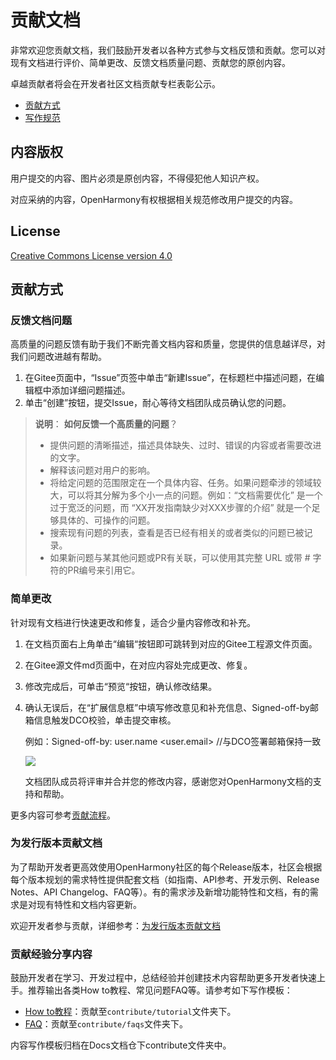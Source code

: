 # 贡献文档

非常欢迎您贡献文档，我们鼓励开发者以各种方式参与文档反馈和贡献。您可以对现有文档进行评价、简单更改、反馈文档质量问题、贡献您的原创内容。

卓越贡献者将会在开发者社区文档贡献专栏表彰公示。

-   [贡献方式](#贡献方式)
-   [写作规范](写作规范.md)

## 内容版权

用户提交的内容、图片必须是原创内容，不得侵犯他人知识产权。

对应采纳的内容，OpenHarmony有权根据相关规范修改用户提交的内容。

## License

[Creative Commons License version 4.0](https://creativecommons.org/licenses/by/4.0/legalcode)

## 贡献方式

### 反馈文档问题

高质量的问题反馈有助于我们不断完善文档内容和质量，您提供的信息越详尽，对我们问题改进越有帮助。

1.  在Gitee页面中，“Issue”页签中单击“新建Issue”，在标题栏中描述问题，在编辑框中添加详细问题描述。
2.  单击“创建”按钮，提交Issue，耐心等待文档团队成员确认您的问题。

>**说明**：
>**如何反馈一个高质量的问题**？
>
>-   提供问题的清晰描述，描述具体缺失、过时、错误的内容或者需要改进的文字。
>-   解释该问题对用户的影响。
>-   将给定问题的范围限定在一个具体内容、任务。如果问题牵涉的领域较大，可以将其分解为多个小一点的问题。例如：“文档需要优化” 是一个过于宽泛的问题，而 “XX开发指南缺少对XXX步骤的介绍” 就是一个足够具体的、可操作的问题。
>-   搜索现有问题的列表，查看是否已经有相关的或者类似的问题已被记录。
>-   如果新问题与某其他问题或PR有关联，可以使用其完整 URL 或带 \# 字符的PR编号来引用它。

### 简单更改

针对现有文档进行快速更改和修复，适合少量内容修改和补充。

1.  在文档页面右上角单击“编辑“按钮即可跳转到对应的Gitee工程源文件页面。
2.  在Gitee源文件md页面中，在对应内容处完成更改、修复。
3.  修改完成后，可单击“预览“按钮，确认修改结果。
4.  确认无误后，在“扩展信息框”中填写修改意见和补充信息、Signed-off-by邮箱信息触发DCO校验，单击提交审核。

    例如：Signed-off-by: user.name <user.email> //与DCO签署邮箱保持一致

    ![](figures/Signed-off-by-example.png)

    文档团队成员将评审并合并您的修改内容，感谢您对OpenHarmony文档的支持和帮助。


更多内容可参考[贡献流程](贡献流程.md)。

### 为发行版本贡献文档

为了帮助开发者更高效使用OpenHarmony社区的每个Release版本，社区会根据每个版本规划的需求特性提供配套文档（如指南、API参考、开发示例、Release Notes、API Changelog、FAQ等）。有的需求涉及新增功能特性和文档，有的需求是对现有特性和文档内容更新。

欢迎开发者参与贡献，详细参考：[为发行版本贡献文档](docs-release-process.md)

### 贡献经验分享内容

鼓励开发者在学习、开发过程中，总结经验并创建技术内容帮助更多开发者快速上手。推荐输出各类How to教程、常见问题FAQ等。请参考如下写作模板：

-   [How to教程](https://gitee.com/openharmony/docs/blob/master/zh-cn/contribute/template/tutorial-template.md)：贡献至`contribute/tutorial`文件夹下。
-   [FAQ](https://gitee.com/openharmony/docs/blob/master/zh-cn/contribute/template/faq-template.md)：贡献至`contribute/faqs`文件夹下。

内容写作模板归档在Docs文档仓下contribute文件夹中。

